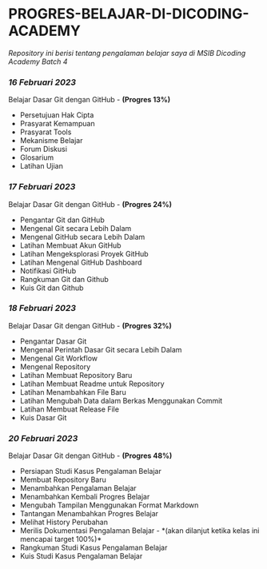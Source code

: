 # PROGRES-BELAJAR-DI-DICODING-ACADEMY
*Repository ini berisi tentang pengalaman belajar saya di MSIB Dicoding Academy Batch 4*

### *16 Februari 2023*
Belajar Dasar Git dengan GitHub - **(Progres 13%)**
<ul>
    <li>Persetujuan Hak Cipta</li>
    <li>Prasyarat Kemampuan</li>
    <li>Prasyarat Tools</li>
    <li>Mekanisme Belajar</li>
    <li>Forum Diskusi</li>
    <li>Glosarium</li>
    <li>Latihan Ujian</li>
</ul>

### *17 Februari 2023*
Belajar Dasar Git dengan GitHub - **(Progres 24%)**
<ul>
    <li>Pengantar Git dan GitHub</li>
    <li>Mengenal Git secara Lebih Dalam</li>
    <li>Mengenal GitHub secara Lebih Dalam</li>
    <li>Latihan Membuat Akun GitHub</li>
    <li>Latihan Mengeksplorasi Proyek GitHub</li>
    <li>Latihan Mengenal GitHub Dashboard</li>
    <li>Notifikasi GitHub</li>
    <li>Rangkuman Git dan Github</li>
    <li>Kuis Git dan Github</li>
</ul>

### *18 Februari 2023*
Belajar Dasar Git dengan GitHub - **(Progres 32%)**
<ul>
    <li>Pengantar Dasar Git</li>
    <li>Mengenal Perintah Dasar Git secara Lebih Dalam</li>
    <li>Mengenal Git Workflow</li>
    <li>Mengenal Repository</li>
    <li>Latihan Membuat Repository Baru</li>
    <li>Latihan Membuat Readme untuk Repository</li>
    <li>Latihan Menambahkan File Baru</li>
    <li>Latihan Mengubah Data dalam Berkas Menggunakan Commit</li>
    <li>Latihan Membuat Release File</li>
    <li>Kuis Dasar Git</li>
</ul>

### *20 Februari 2023*
Belajar Dasar Git dengan GitHub - **(Progres 48%)**
<ul>
    <li>Persiapan Studi Kasus Pengalaman Belajar</li>
    <li>Membuat Repository Baru</li>
    <li>Menambahkan Pengalaman Belajar</li>
    <li>Menambahkan Kembali Progres Belajar</li>
    <li>Mengubah Tampilan Menggunakan Format Markdown</li>
    <li>Tantangan Menambahkan Progres Belajar</li>
    <li>Melihat History Perubahan</li>
    <li>Merilis Dokumentasi Pengalaman Belajar - *(akan dilanjut ketika kelas ini mencapai target 100%)*</li>
    <li>Rangkuman Studi Kasus Pengalaman Belajar</li>
    <li>Kuis Studi Kasus Pengalaman Belajar</li>
</ul>
